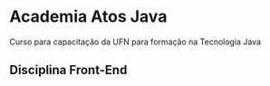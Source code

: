 # Academia Atos Java

Curso para capacitação da UFN para formação na Tecnologia Java

## Disciplina Front-End

